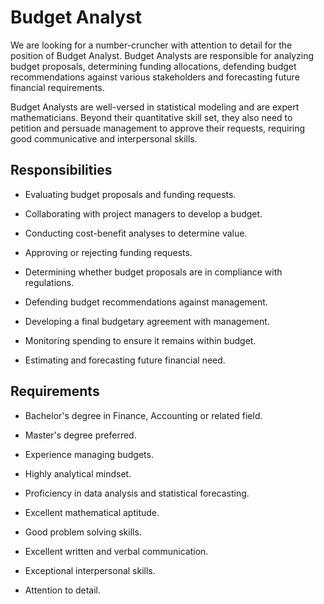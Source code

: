 # Budget Analyst

We are looking for a number-cruncher with attention to detail for the position of Budget Analyst. Budget Analysts are responsible for analyzing budget proposals, determining funding allocations, defending budget recommendations against various stakeholders and forecasting future financial requirements.

Budget Analysts are well-versed in statistical modeling and are expert mathematicians. Beyond their quantitative skill set, they also need to petition and persuade management to approve their requests, requiring good communicative and interpersonal skills.

## Responsibilities

* Evaluating budget proposals and funding requests.

* Collaborating with project managers to develop a budget.

* Conducting cost-benefit analyses to determine value.

* Approving or rejecting funding requests.

* Determining whether budget proposals are in compliance with regulations.

* Defending budget recommendations against management.

* Developing a final budgetary agreement with management.

* Monitoring spending to ensure it remains within budget.

* Estimating and forecasting future financial need.

## Requirements

* Bachelor's degree in Finance, Accounting or related field.

* Master's degree preferred.

* Experience managing budgets.

* Highly analytical mindset.

* Proficiency in data analysis and statistical forecasting.

* Excellent mathematical aptitude.

* Good problem solving skills.

* Excellent written and verbal communication.

* Exceptional interpersonal skills.

* Attention to detail.

